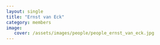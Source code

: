 ```yaml
---
layout: single
title: "Ernst van Eck"
category: members
image:
   cover: /assets/images/people/people_ernst_van_eck.jpg
---
```


